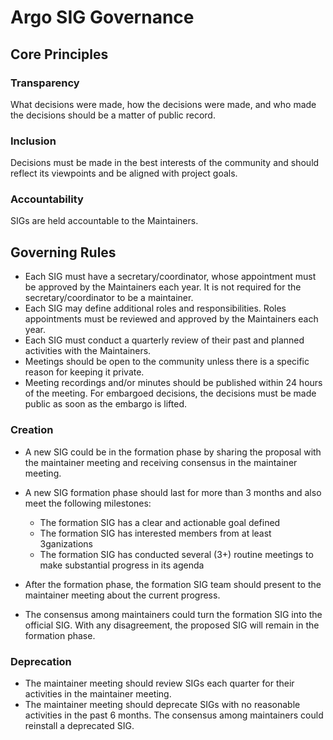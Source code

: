 # Argo SIG Governance

## Core Principles

### Transparency
What decisions were made, how the decisions were made, and who made the decisions should be a matter of public record.

### Inclusion
Decisions must be made in the best interests of the community and should reflect its viewpoints and be aligned with project goals.

### Accountability
SIGs are held accountable to the Maintainers.

## Governing Rules

* Each SIG must have a secretary/coordinator, whose appointment must be approved by the Maintainers each year. It is not required for the secretary/coordinator to be a maintainer. 
* Each SIG may define additional roles and responsibilities. Roles appointments must be reviewed and approved by the Maintainers each year.
* Each SIG must conduct a quarterly review of their past and planned activities with the Maintainers. 
* Meetings should be open to the community unless there is a specific reason for keeping it private.
* Meeting recordings and/or minutes should be published within 24 hours of the meeting.
For embargoed decisions, the decisions must be made public as soon as the embargo is lifted.

### Creation

* A new SIG could be in the formation phase by sharing the proposal with the maintainer meeting and receiving consensus in the maintainer meeting.
* A new SIG formation phase should last for more than 3 months and also meet the following milestones:

  * The formation SIG has a clear and actionable goal defined
  * The formation SIG has interested members from at least 3ganizations
  * The formation SIG has conducted several (3+) routine meetings to make substantial progress in its agenda
* After the formation phase, the formation SIG team should present to the maintainer meeting about the current progress. 
* The consensus among maintainers could turn the formation SIG into the official SIG. With any disagreement, the proposed SIG will remain in the formation phase.

### Deprecation

* The maintainer meeting should review SIGs each quarter for their activities in the maintainer meeting.
* The maintainer meeting should deprecate SIGs with no reasonable activities in the past 6 months. The consensus among maintainers could reinstall a deprecated SIG.
